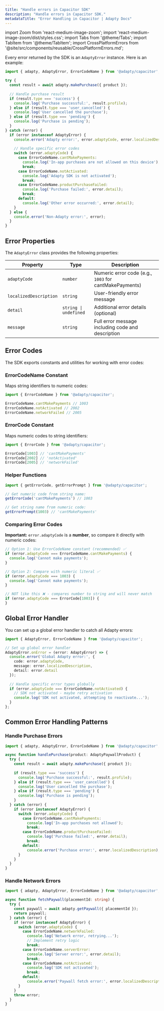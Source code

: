 ```yaml
---
title: "Handle errors in Capacitor SDK"
description: "Handle errors in Capacitor SDK."
metadataTitle: "Error Handling in Capacitor | Adapty Docs"
---
```


import Zoom from 'react-medium-image-zoom';
import 'react-medium-image-zoom/dist/styles.css';
import Tabs from '@theme/Tabs';
import TabItem from '@theme/TabItem';
import CrossPlatformErrors from '@site/src/components/reusable/CrossPlatformErrors.md';

Every error returned by the SDK is an `AdaptyError` instance. Here is an example:

```typescript showLineNumbers
import { adapty, AdaptyError, ErrorCodeName } from '@adapty/capacitor';

try {
  const result = await adapty.makePurchase({ product });
  
  // Handle purchase result
  if (result.type === 'success') {
    console.log('Purchase successful:', result.profile);
  } else if (result.type === 'user_cancelled') {
    console.log('User cancelled the purchase');
  } else if (result.type === 'pending') {
    console.log('Purchase is pending');
  }
} catch (error) {
  if (error instanceof AdaptyError) {
    console.error('Adapty error:', error.adaptyCode, error.localizedDescription);
    
    // Handle specific error codes
    switch (error.adaptyCode) {
      case ErrorCodeName.cantMakePayments:
        console.log('In-app purchases are not allowed on this device');
        break;
      case ErrorCodeName.notActivated:
        console.log('Adapty SDK is not activated');
        break;
      case ErrorCodeName.productPurchaseFailed:
        console.log('Purchase failed:', error.detail);
        break;
      default:
        console.log('Other error occurred:', error.detail);
    }
  } else {
    console.error('Non-Adapty error:', error);
  }
}
```

## Error Properties

The `AdaptyError` class provides the following properties:

| Property | Type | Description |
|----------|------|-------------|
| `adaptyCode` | `number` | Numeric error code (e.g., `1003` for cantMakePayments) |
| `localizedDescription` | `string` | User-friendly error message |
| `detail` | `string \| undefined` | Additional error details (optional) |
| `message` | `string` | Full error message including code and description |

## Error Codes

The SDK exports constants and utilities for working with error codes:

### ErrorCodeName Constant

Maps string identifiers to numeric codes:

```typescript
import { ErrorCodeName } from '@adapty/capacitor';

ErrorCodeName.cantMakePayments // 1003
ErrorCodeName.notActivated // 2002
ErrorCodeName.networkFailed // 2005
```

### ErrorCode Constant

Maps numeric codes to string identifiers:

```typescript
import { ErrorCode } from '@adapty/capacitor';

ErrorCode[1003] // 'cantMakePayments'
ErrorCode[2002] // 'notActivated'
ErrorCode[2005] // 'networkFailed'
```

### Helper Functions

```typescript
import { getErrorCode, getErrorPrompt } from '@adapty/capacitor';

// Get numeric code from string name:
getErrorCode('cantMakePayments') // 1003

// Get string name from numeric code:
getErrorPrompt(1003) // 'cantMakePayments'
```

### Comparing Error Codes

**Important:** `error.adaptyCode` is a **number**, so compare it directly with numeric codes:

```typescript
// Option 1: Use ErrorCodeName constant (recommended) ✅
if (error.adaptyCode === ErrorCodeName.cantMakePayments) {
  console.log('Cannot make payments');
}

// Option 2: Compare with numeric literal ✅
if (error.adaptyCode === 1003) {
  console.log('Cannot make payments');
}

// NOT like this ❌ - compares number to string and will never match
if (error.adaptyCode === ErrorCode[1003]) {
}
```

## Global Error Handler

You can set up a global error handler to catch all Adapty errors:

```typescript showLineNumbers
import { AdaptyError, ErrorCodeName } from '@adapty/capacitor';

// Set up global error handler
AdaptyError.onError = (error: AdaptyError) => {
  console.error('Global Adapty error:', {
    code: error.adaptyCode,
    message: error.localizedDescription,
    detail: error.detail
  });
  
  // Handle specific error types globally
  if (error.adaptyCode === ErrorCodeName.notActivated) {
    // SDK not activated - maybe retry activation
    console.log('SDK not activated, attempting to reactivate...');
  }
};
```

## Common Error Handling Patterns

### Handle Purchase Errors

```typescript showLineNumbers
import { adapty, AdaptyError, ErrorCodeName } from '@adapty/capacitor';

async function handlePurchase(product: AdaptyPaywallProduct) {
  try {
    const result = await adapty.makePurchase({ product });
    
    if (result.type === 'success') {
      console.log('Purchase successful:', result.profile);
    } else if (result.type === 'user_cancelled') {
      console.log('User cancelled the purchase');
    } else if (result.type === 'pending') {
      console.log('Purchase is pending');
    }
  } catch (error) {
    if (error instanceof AdaptyError) {
      switch (error.adaptyCode) {
        case ErrorCodeName.cantMakePayments:
          console.log('In-app purchases not allowed');
          break;
        case ErrorCodeName.productPurchaseFailed:
          console.log('Purchase failed:', error.detail);
          break;
        default:
          console.error('Purchase error:', error.localizedDescription);
      }
    }
  }
}
```

### Handle Network Errors

```typescript showLineNumbers
import { adapty, AdaptyError, ErrorCodeName } from '@adapty/capacitor';

async function fetchPaywall(placementId: string) {
  try {
    const paywall = await adapty.getPaywall({ placementId });
    return paywall;
  } catch (error) {
    if (error instanceof AdaptyError) {
      switch (error.adaptyCode) {
        case ErrorCodeName.networkFailed:
          console.log('Network error, retrying...');
          // Implement retry logic
          break;
        case ErrorCodeName.serverError:
          console.log('Server error:', error.detail);
          break;
        case ErrorCodeName.notActivated:
          console.log('SDK not activated');
          break;
        default:
          console.error('Paywall fetch error:', error.localizedDescription);
      }
    }
    throw error;
  }
}
```

<CrossPlatformErrors />